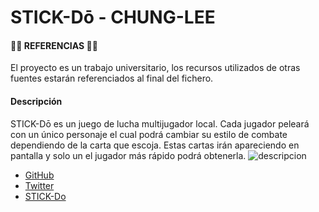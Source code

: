 # STICK-Dō - CHUNG-LEE

#### 🐱‍👤 REFERENCIAS 🐱‍👤 
El proyecto es un trabajo universitario, los recursos utilizados de otras fuentes estarán referenciados al final del fichero.

#### Descripción
STICK-Dō  es un juego de lucha multijugador local. Cada jugador peleará con un único personaje el cual podrá cambiar su estilo 
de combate dependiendo de la carta que escoja. Estas cartas irán apareciendo en pantalla y solo un el jugador
más rápido podrá obtenerla.
![descripcion](https://github.com/user-attachments/assets/4ec9743b-396e-4f97-a51d-54397f15ef8f)

- [GitHub](https://mank1ng.github.io/Chung-Lee/)
- [Twitter](https://x.com/ChungLee04)
- [STICK-Do](https://mank1ng.github.io/Chung-Lee/)

